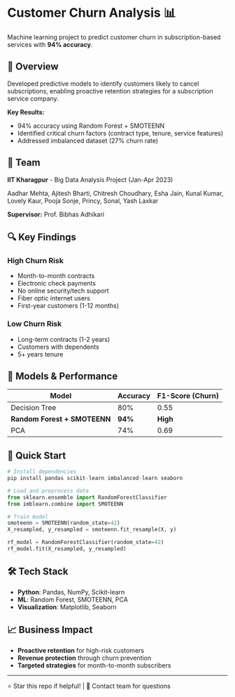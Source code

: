 # Customer Churn Analysis 📊

Machine learning project to predict customer churn in subscription-based services with **94% accuracy**.

## 🎯 Overview

Developed predictive models to identify customers likely to cancel subscriptions, enabling proactive retention strategies for a subscription service company.

**Key Results:**
- 94% accuracy using Random Forest + SMOTEENN
- Identified critical churn factors (contract type, tenure, service features)
- Addressed imbalanced dataset (27% churn rate)

## 👥 Team
**IIT Kharagpur** - Big Data Analysis Project (Jan-Apr 2023)

Aadhar Mehta, Ajitesh Bharti, Chitresh Choudhary, Esha Jain, Kunal Kumar, Lovely Kaur, Pooja Sonje, Princy, Sonal, Yash Laxkar

**Supervisor:** Prof. Bibhas Adhikari

## 🔍 Key Findings

### High Churn Risk
- Month-to-month contracts
- Electronic check payments
- No online security/tech support
- Fiber optic internet users
- First-year customers (1-12 months)

### Low Churn Risk
- Long-term contracts (1-2 years)
- Customers with dependents
- 5+ years tenure

## 🤖 Models & Performance

| Model | Accuracy | F1-Score (Churn) |
|-------|----------|------------------|
| Decision Tree | 80% | 0.55 |
| **Random Forest + SMOTEENN** | **94%** | **High** |
| PCA | 74% | 0.69 |

## 🚀 Quick Start

```python
# Install dependencies
pip install pandas scikit-learn imbalanced-learn seaborn

# Load and preprocess data
from sklearn.ensemble import RandomForestClassifier
from imblearn.combine import SMOTEENN

# Train model
smoteenn = SMOTEENN(random_state=42)
X_resampled, y_resampled = smoteenn.fit_resample(X, y)

rf_model = RandomForestClassifier(random_state=42)
rf_model.fit(X_resampled, y_resampled)
```

## 🛠️ Tech Stack
- **Python**: Pandas, NumPy, Scikit-learn
- **ML**: Random Forest, SMOTEENN, PCA
- **Visualization**: Matplotlib, Seaborn

## 📈 Business Impact
- **Proactive retention** for high-risk customers
- **Revenue protection** through churn prevention
- **Targeted strategies** for month-to-month subscribers

---
⭐ Star this repo if helpful! | 📧 Contact team for questions
